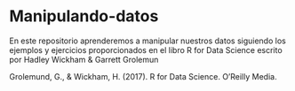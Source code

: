 # Manipulando-datos

En este repositorio aprenderemos a manipular nuestros datos siguiendo los ejemplos y ejercicios proporcionados en el libro R for Data Science escrito por Hadley Wickham & Garrett Grolemun 



Grolemund, G., & Wickham, H. (2017). R for Data Science. O’Reilly Media.
